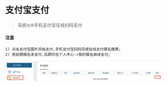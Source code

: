 # 支付宝支付

> 系统`支持`手机支付宝在线扫码支付

#### 注意

    1) 点击支付宝图片开始支付,手机支付宝扫码完成在线支付报名缴费;
    2) 若前期报名未支付,后期可在个人中心->我的报名继续支付;
    
![](../static/img/baoming/pay_zfb.png)